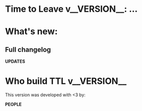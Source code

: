 # Time to Leave v__VERSION__: ...
<!-- A brief and thoughtful text -->

# What's new:
<!-- The highlights, if any -->

## Full changelog
__UPDATES__

# Who build TTL v__VERSION__
This version was developed with <3 by:

__PEOPLE__
